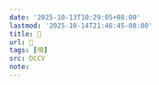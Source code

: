 ```yaml
---
date: '2025-10-13T10:29:05+08:00'
lastmod: '2025-10-14T21:46:45-08:00'
title: 􂩲
url: 􂩲
tags: [嘵]
src: DCCV
note:
---
```

